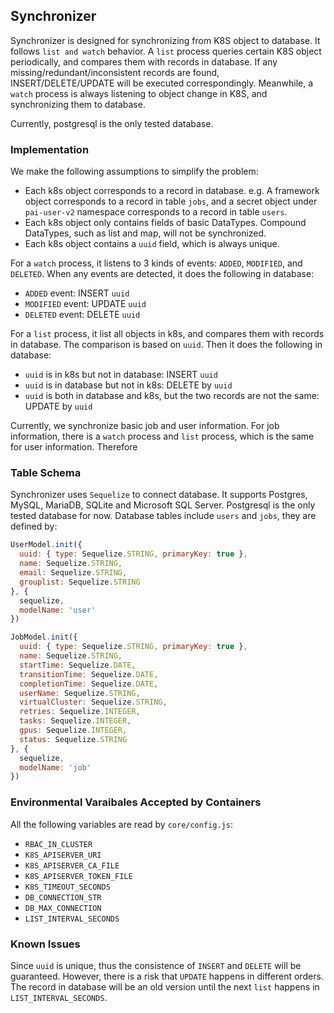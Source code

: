 ## Synchronizer

Synchronizer is designed for synchronizing from K8S object to database. It follows `list and watch` behavior. A `list` process queries certain K8S object periodically, and compares them with records in database. If any missing/redundant/inconsistent records are found, INSERT/DELETE/UPDATE will be executed correspondingly. Meanwhile, a `watch` process is always listening to object change in K8S, and synchronizing them to database.

Currently, postgresql is the only tested database.

### Implementation

We make the following assumptions to simplify the problem:

  - Each k8s object corresponds to a record in database. e.g. A framework object corresponds to a record in table `jobs`, and a secret object under `pai-user-v2` namespace corresponds to a record in table `users`.
  - Each k8s object only contains fields of basic DataTypes. Compound DataTypes, such as list and map, will not be synchronized.
  - Each k8s object contains a `uuid` field, which is always unique.

For a `watch` process, it listens to 3 kinds of events: `ADDED`, `MODIFIED`, and `DELETED`. When any events are detected, it does the following in database:

  - `ADDED` event: INSERT `uuid`
  - `MODIFIED` event: UPDATE `uuid`
  - `DELETED` event: DELETE `uuid`

For a `list` process, it list all objects in k8s, and compares them with records in database. The comparison is based on `uuid`. Then it does the following in database:

  - `uuid` is in k8s but not in database: INSERT `uuid`
  - `uuid` is in database but not in k8s: DELETE by `uuid`
  - `uuid` is both in database and k8s, but the two records are not the same: UPDATE by `uuid`

Currently, we synchronize basic job and user information. For job information, there is a `watch` process and `list` process, which is the same for user information. Therefore

### Table Schema

Synchronizer uses `Sequelize` to connect database. It supports Postgres, MySQL, MariaDB, SQLite and Microsoft SQL Server. Postgresql is the only tested database for now. Database tables include `users` and `jobs`, they are defined by:

```javascript
UserModel.init({
  uuid: { type: Sequelize.STRING, primaryKey: true },
  name: Sequelize.STRING,
  email: Sequelize.STRING,
  grouplist: Sequelize.STRING
}, {
  sequelize,
  modelName: 'user'
})

JobModel.init({
  uuid: { type: Sequelize.STRING, primaryKey: true },
  name: Sequelize.STRING,
  startTime: Sequelize.DATE,
  transitionTime: Sequelize.DATE,
  completionTime: Sequelize.DATE,
  userName: Sequelize.STRING,
  virtualCluster: Sequelize.STRING,
  retries: Sequelize.INTEGER,
  tasks: Sequelize.INTEGER,
  gpus: Sequelize.INTEGER,
  status: Sequelize.STRING
}, {
  sequelize,
  modelName: 'job'
})
```

### Environmental Varaibales Accepted by Containers

All the following variables are read by `core/config.js`:

  - `RBAC_IN_CLUSTER`
  - `K8S_APISERVER_URI`
  - `K8S_APISERVER_CA_FILE`
  - `K8S_APISERVER_TOKEN_FILE`
  - `K8S_TIMEOUT_SECONDS`
  - `DB_CONNECTION_STR`
  - `DB_MAX_CONNECTION`
  - `LIST_INTERVAL_SECONDS`

### Known Issues

Since `uuid` is unique, thus the consistence of `INSERT` and `DELETE` will be guaranteed. However, there is a risk that `UPDATE` happens in different orders. The record in database will be an old version until the next `list` happens in `LIST_INTERVAL_SECONDS`.


